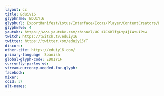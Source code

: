 ```yaml
---
layout: cc
title: Eduiy16
glyphname: EDUIY16
glyphurl: ExportManifest/Lotus/Interface/Icons/Player/ContentCreators/Eduiy16.png
glyphwave: 4
youtube: https://www.youtube.com/channel/UC-BIEXRTfgLty4jIWtuIPbw
twitch: https://twitch.tv/eduiy16
twitter: https://twitter.com/eduiy16YT
discord:
other-site: https://eduiy16.com/
primary-language: Spanish
global-glyph-code: EDUIY16
currently-partnered:
stream-currency-needed-for-glyph:
facebook:
mixer:
ccid: 57
alt-names:
---
```

